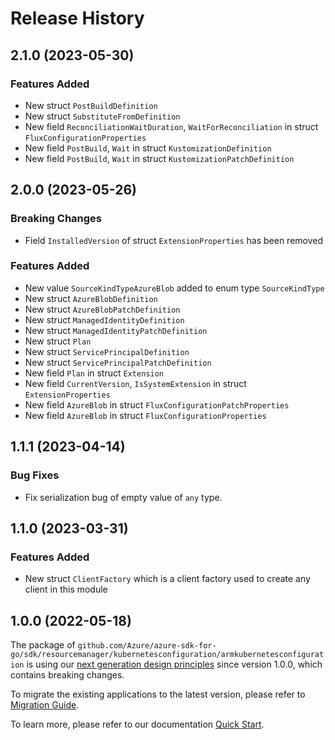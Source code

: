 # Release History

## 2.1.0 (2023-05-30)
### Features Added

- New struct `PostBuildDefinition`
- New struct `SubstituteFromDefinition`
- New field `ReconciliationWaitDuration`, `WaitForReconciliation` in struct `FluxConfigurationProperties`
- New field `PostBuild`, `Wait` in struct `KustomizationDefinition`
- New field `PostBuild`, `Wait` in struct `KustomizationPatchDefinition`


## 2.0.0 (2023-05-26)
### Breaking Changes

- Field `InstalledVersion` of struct `ExtensionProperties` has been removed

### Features Added

- New value `SourceKindTypeAzureBlob` added to enum type `SourceKindType`
- New struct `AzureBlobDefinition`
- New struct `AzureBlobPatchDefinition`
- New struct `ManagedIdentityDefinition`
- New struct `ManagedIdentityPatchDefinition`
- New struct `Plan`
- New struct `ServicePrincipalDefinition`
- New struct `ServicePrincipalPatchDefinition`
- New field `Plan` in struct `Extension`
- New field `CurrentVersion`, `IsSystemExtension` in struct `ExtensionProperties`
- New field `AzureBlob` in struct `FluxConfigurationPatchProperties`
- New field `AzureBlob` in struct `FluxConfigurationProperties`


## 1.1.1 (2023-04-14)
### Bug Fixes

- Fix serialization bug of empty value of `any` type.


## 1.1.0 (2023-03-31)
### Features Added

- New struct `ClientFactory` which is a client factory used to create any client in this module


## 1.0.0 (2022-05-18)

The package of `github.com/Azure/azure-sdk-for-go/sdk/resourcemanager/kubernetesconfiguration/armkubernetesconfiguration` is using our [next generation design principles](https://azure.github.io/azure-sdk/general_introduction.html) since version 1.0.0, which contains breaking changes.

To migrate the existing applications to the latest version, please refer to [Migration Guide](https://aka.ms/azsdk/go/mgmt/migration).

To learn more, please refer to our documentation [Quick Start](https://aka.ms/azsdk/go/mgmt).